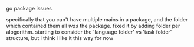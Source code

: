 go package issues

specifically that you can't have multiple mains in a package, and the folder which contained them all _was_ the package.  fixed it by adding folder per alogorithm. starting to consider the 'language folder' vs 'task folder' structure, but i think i like it this way for now 